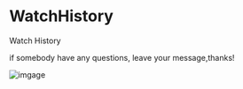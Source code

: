 # WatchHistory
Watch History

if somebody have any questions, leave your message,thanks!

![imgage](https://github.com/BluseJay/WatchHistory/blob/master/Simulator%20Screen%20Shot%20-%20iPhone%20X%CA%80%20-%202019-06-19%20at%2018.57.45.png)
